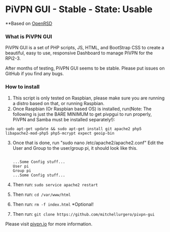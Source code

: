 # PiVPN GUI - Stable - State: Usable

**Based on [OpenRSD](https://github.com/mitchellurgero/openrsd)

### What is PiVPN GUI
PiVPN GUI is a set of PHP scripts, JS, HTML, and BootStrap CSS to create a beautiful, easy to use, responsive Dashboard to manage PiVPN for the RPi2-3.

After months of testing, PiVPN GUI seems to be stable. Please put issues on GitHub if you find any bugs. 


### How to install

1. This script is only tested on Raspbian, please make sure you are running a distro based on that, or running Raspbian.
2. Once Raspbian (Or Raspbian based OS) is installed, run(Note: The following is just the BARE MINIMUM to get pivpgui to run properly, PiVPN and Samba must be installed separately!):
	
```sudo apt-get update && sudo apt-get install git apache2 php5 libapache2-mod-php5 php5-mcrypt expect geoip-bin```
	
3. Once that is done, run "sudo nano /etc/apache2/apache2.conf" Edit the User and Group to the user/group pi, it should look like this.
	

	```
	
	...Some Config stuff...
	User pi
	Group pi
	...Some Config stuff...
	
	```
4. Then run: ```sudo service apache2 restart```
5. Then run: ```cd /var/www/html```
6. Then run: ```rm -f index.html``` *Optional!
7. Then run: ```git clone https://github.com/mitchellurgero/pivpn-gui```

Please visit [pivpn.io](http://pivpn.io) for more information.
